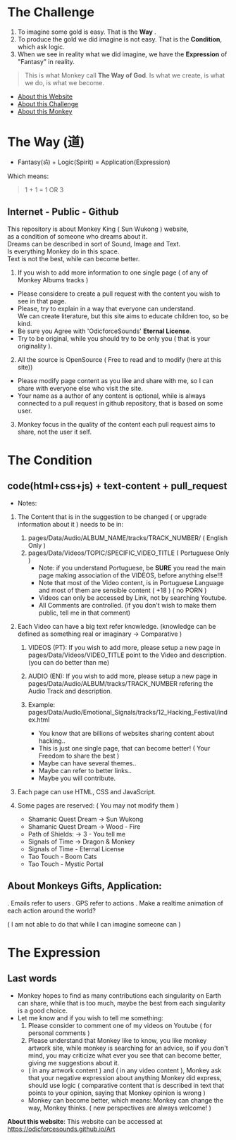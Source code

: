 # The Challenge

1. To imagine some gold is easy. That is the **Way** . 
2. To produce the gold we did imagine is not easy. That is the **Condition**, which ask logic.
3. When we see in reality what we did imagine, we have the **Expression** of "Fantasy" in reality.

> This is what Monkey call **The Way of God**. Is what we create, is what we do, is what we become.  

- [About this Website](https://art.odicforcesounds.com)
- [About this Challenge](https://wiki.odicforcesounds.com)
- [About this Monkey](https://book.odicforcesounds.com)

# The Way (道)

- Fantasy(ॐ) + Logic(Spirit) = Application(Expression)

Which means: 

> 1 + 1 = 1 OR 3 

## Internet - Public - Github

This repository is about Monkey King ( Sun Wukong ) website, <br>
as a condition of someone who dreams about it.<br>
Dreams can be described in sort of Sound, Image and Text.<br>
Is everything Monkey do in this space. <br> 
Text is not the best, while can become better. 

1. If you wish to add more information to one single page ( of any of Monkey Albums tracks )

-   Please considere to create a pull request with the content you wish to see in that page.<br>
-   Please, try to explain in a way that everyone can understand. <br>
    We can create literature, but this site aims to educate children too, so be kind. <br>
-   Be sure you Agree with 'OdicforceSounds' <b>Eternal License</b>. <br>
-   Try to be original, while you should try to be only you ( that is your originality ).

2. All the source is OpenSource ( Free to read and to modify (here at this site))

-   Please modify page content as you like and share with me, so I can share with everyone else who visit the site. <br>
-   Your name as a author of any content is optional, while is always connected to a pull request in github repository, that is based on some user.

3. Monkey focus in the quality of the content each pull request aims to share, not the user it self.

# The Condition

## code(html+css+js) + text-content + pull_request

-   Notes:

1. The Content that is in the suggestion to be changed ( or upgrade information about it ) needs to be in:
    1. pages/Data/Audio/ALBUM_NAME/tracks/TRACK_NUMBER/ ( English Only )
    2. pages/Data/Videos/TOPIC/SPECIFIC_VIDEO_TITLE ( Portuguese Only )
        - Note: if you understand Portuguese, be <b>SURE</b> you read the main page making association of the VIDEOS, before anything else!!!
        - Note that most of the Video content, is in Portuguese Language and most of them are sensible content ( +18 ) ( no PORN )
        - Videos can only be accessed by Link, not by searching Youtube.
        - All Comments are controlled. (if you don't wish to make them public, tell me in that comment)
2. Each Video can have a big text refer knowledge. (knowledge can be defined as something real or imaginary -> Comparative )
    
    1. VIDEOS (PT): If you wish to add more, please setup a new page in pages/Data/Videos/VIDEO_TITLE point to the Video and description. (you can do better than me)
    2. AUDIO (EN): If you wish to add more, please setup a new page in pages/Data/Audio/ALBUM/tracks/TRACK_NUMBER refering the Audio Track and description.
    3. Example: pages/Data/Audio/Emotional_Signals/tracks/12_Hacking_Festival/index.html
       
        - You know that are billions of websites sharing content about hacking..
        - This is just one single page, that can become better! ( Your Freedom to share the best )
        - Maybe can have several themes..
        - Maybe can refer to better links..
        - Maybe you will contribute.

3. Each page can use HTML, CSS and JavaScript.
4. Some pages are reserved: ( You may not modify them )

    - Shamanic Quest Dream -> Sun Wukong
    - Shamanic Quest Dream -> Wood - Fire 
    - Path of Shields: -> 3 - You tell me
    - Signals of Time -> Dragon & Monkey 
    - Signals of Time - Eternal License 
    - Tao Touch - Boom Cats 
    - Tao Touch - Mystic Portal 

## About Monkeys Gifts, Application:

. Emails refer to users
. GPS refer to actions
. Make a realtime animation of each action around the world? 

( I am not able to do that while I can imagine someone can )

# The Expression

## Last words

-   Monkey hopes to find as many contributions each singularity on Earth can share, while that is too much, maybe the best from each singularity is a good choice.
-   Let me know and if you wish to tell me something:
    1. Please consider to comment one of my videos on Youtube ( for personal comments )
    2. Please understand that Monkey like to know, you like monkey artwork site, while monkey is searching for an advice, so if you don't mind, you may criticize what ever you see that can become better, giving me suggestions about it.
    -   ( in any artwork content ) and ( in any video content ), Monkey ask that your negative expression about anything Monkey did express, should use logic ( comparative content that is described in text that points to your opinion, saying that Monkey opinion is wrong )
    -   Monkey can become better, which means: Monkey can change the way, Monkey thinks. ( new perspectives are always welcome! )

**About this website**: This website can be accessed at https://odicforcesounds.github.io/Art 

